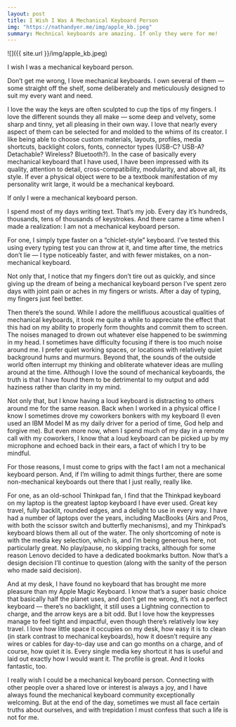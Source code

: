 ```yaml
---
layout: post
title: I Wish I Was A Mechanical Keyboard Person
img: "https://nathandyer.me/img/apple_kb.jpeg"
summary: Mechnical keyboards are amazing. If only they were for me!
---
```


![]({{ site.url }}/img/apple_kb.jpeg)

I wish I was a mechanical keyboard person.

Don’t get me wrong, I love mechanical keyboards. I own several of them — some straight off the shelf, some deliberately and meticulously designed to suit my every want and need.

I love the way the keys are often sculpted to cup the tips of my fingers. I love the different sounds they all make — some deep and velvety, some sharp and tinny, yet all pleasing in their own way. I love that nearly every aspect of them can be selected for and molded to the whims of its creator. I like being able to choose custom materials, layouts, profiles, media shortcuts, backlight colors, fonts, connector types (USB-C? USB-A? Detachable? Wireless? Bluetooth?). In the case of basically every mechanical keyboard that I have used, I have been impressed with its quality, attention to detail, cross-compatibility, modularity, and above all, its style. If ever a physical object were to be a textbook manifestation of my personality writ large, it would be a mechanical keyboard.

If only I were a mechanical keyboard person.

I spend most of my days writing text. That’s my job. Every day it’s hundreds, thousands, tens of thousands of keystrokes. And there came a time when I made a realization: I am not a mechanical keyboard person.

For one, I simply type faster on a “chiclet-style” keyboard. I’ve tested this using every typing test you can throw at it, and time after time, the metrics don’t lie — I type noticeably faster, and with fewer mistakes, on a non-mechanical keyboard.

Not only that, I notice that my fingers don’t tire out as quickly, and since giving up the dream of being a mechanical keyboard person I’ve spent zero days with joint pain or aches in my fingers or wrists. After a day of typing, my fingers just feel better.

Then there’s the sound. While I adore the mellifluous acoustical qualities of mechanical keyboards, it took me quite a while to appreciate the effect that this had on my ability to properly form thoughts and commit them to screen. The noises managed to drown out whatever else happened to be swimming in my head. I sometimes have difficulty focusing if there is too much noise around me. I prefer quiet working spaces, or locations with relatively quiet background hums and murmurs. Beyond that, the sounds of the outside world often interrupt my thinking and obliterate whatever ideas are mulling around at the time. Although I love the sound of mechanical keyboards, the truth is that I have found them to be detrimental to my output and add haziness rather than clarity in my mind.

Not only that, but I know having a loud keyboard is distracting to others around me for the same reason. Back when I worked in a physical office I know I sometimes drove my coworkers bonkers with my keyboard (I even used an IBM Model M as my daily driver for a period of time, God help and forgive me). But even more now, when I spend much of my day in a remote call with my coworkers, I know that a loud keyboard can be picked up by my microphone and echoed back in their ears, a fact of which I try to be mindful.

For those reasons, I must come to grips with the fact I am not a mechanical keyboard person. And, if I’m willing to admit things further, there are some non-mechanical keyboards out there that I just really, really like.

For one, as an old-school Thinkpad fan, I find that the Thinkpad keyboard on my laptop is the greatest laptop keyboard I have ever used. Great key travel, fully backlit, rounded edges, and a delight to use in every way. I have had a number of laptops over the years, including MacBooks (Airs and Pros, with both the scissor switch and butterfly mechanisms), and my Thinkpad’s keyboard blows them all out of the water. The only shortcoming of note is with the media key selection, which is, and I’m being generous here, not particularly great. No play/pause, no skipping tracks, although for some reason Lenovo decided to have a dedicated bookmarks button. Now that’s a design decision I’ll continue to question (along with the sanity of the person who made said decision).

And at my desk, I have found no keyboard that has brought me more pleasure than my Apple Magic Keyboard. I know that’s a super basic choice that basically half the planet uses, and don’t get me wrong, it’s not a perfect keyboard — there’s no backlight, it still uses a Lightning connection to charge, and the arrow keys are a bit odd. But I love how the keypresses manage to feel tight and impactful, even though there’s relatively low key travel. I love how little space it occupies on my desk, how easy it is to clean (in stark contrast to mechanical keyboards), how it doesn’t require any wires or cables for day-to-day use and can go months on a charge, and of course, how quiet it is. Every single media key shortcut it has is useful and laid out exactly how I would want it. The profile is great. And it looks fantastic, too.

I really wish I could be a mechanical keyboard person. Connecting with other people over a shared love or interest is always a joy, and I have always found the mechanical keyboard community exceptionally welcoming. But at the end of the day, sometimes we must all face certain truths about ourselves, and with trepidation I must confess that such a life is not for me.
